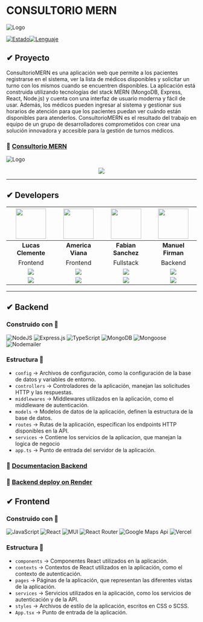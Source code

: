 # CONSULTORIO MERN
![Logo](https://media.discordapp.net/attachments/1088113388846071859/1090626722514345985/Logo_mern.png)

[![Estado](https://img.shields.io/badge/estado-en%20progreso-blue)](https://github.com/user/proyecto)[![Lenguaje](https://img.shields.io/badge/lenguaje-javascript-yellow)](https://github.com/user/proyecto)


## ✔ Proyecto
ConsultorioMERN es una aplicación web que permite a los pacientes registrarse en el sistema, ver la lista de médicos disponibles y solicitar un turno con los mismos cuando se encuentren disponibles. La aplicación está construida utilizando tecnologías del stack MERN (MongoDB, Express, React, Node.js) y cuenta con una interfaz de usuario moderna y fácil de usar. Además, los médicos pueden ingresar al sistema y gestionar sus horarios de atención para que los pacientes puedan ver cuándo están disponibles para atenderlos. ConsultorioMERN es el resultado del trabajo en equipo de un grupo de desarrolladores comprometidos con crear una solución innovadora y accesible para la gestión de turnos médicos.

### 🔗 <a href="https://consultoriomern.vercel.app/">Consultorio MERN</a>

![Logo](https://media.discordapp.net/attachments/1089874433637888030/1098988014845317120/Home.jpg?width=1152&height=484)

<p  align="center" ><a href="https://www.youtube.com/watch?v=-Ngdzem81a0" target="_blank" rel="noopener noreferrer"> <img src="https://img.shields.io/badge/Video Preview%20-%23FF0000.svg?&style=for-the-badge&logo=YouTube&logoColor=white"/></a></p>


<hr/>


## ✔ Developers
| <img src="https://avatars.githubusercontent.com/u/84654392?v=4" width=80> | <img src="https://ca.slack-edge.com/T02KS88FB0E-U04U8M2EVFW-42dbd7f76529-512" width=80> | <img src="https://ca.slack-edge.com/T02KS88FB0E-U04MEGXSAAJ-f87dd59680fa-512" width=80> | <img src="https://avatars.githubusercontent.com/u/92244840?v=4" width=80> |
|:-:|:-:|:-:|:-:|
| **Lucas Clemente** | **America Viana** | **Fabian Sanchez** | **Manuel Firman** |
| Frontend | Frontend | Fullstack | Backend |
| <a href="https://github.com/lucasclemente08"><img src="https://img.shields.io/badge/github-%23121011.svg?&style=for-the-badge&logo=github&logoColor=white"/></a> | <a href="https://github.com/amerikv220"><img src="https://img.shields.io/badge/github-%23121011.svg?&style=for-the-badge&logo=github&logoColor=white"/></a> | <a href="https://github.com/fabisanz-dev"><img src="https://img.shields.io/badge/github-%23121011.svg?&style=for-the-badge&logo=github&logoColor=white"/></a> | <a href="https://github.com/manuelfirman"><img src="https://img.shields.io/badge/github-%23121011.svg?&style=for-the-badge&logo=github&logoColor=white"/></a> |
| <a href="https://www.linkedin.com/in/lucas-clemente-front-end-developer/"><img src="https://img.shields.io/badge/linkedin%20-%230077B5.svg?&style=for-the-badge&logo=linkedin&logoColor=white"/></a> | <a href=""><img src="https://img.shields.io/badge/linkedin%20-%230077B5.svg?&style=for-the-badge&logo=linkedin&logoColor=white"/></a> | <a href="https://www.linkedin.com/in/fabian-sanchez-j/"><img src="https://img.shields.io/badge/linkedin%20-%230077B5.svg?&style=for-the-badge&logo=linkedin&logoColor=white"/></a> | <a href="https://www.linkedin.com/in/manuel-firman/"><img src="https://img.shields.io/badge/linkedin%20-%230077B5.svg?&style=for-the-badge&logo=linkedin&logoColor=white"/></a> |


<hr/>

## ✔ Backend
### Construido con 🧰
![NodeJS](https://img.shields.io/badge/Node.js-6DA55F?style=for-the-badge&logo=Node.js&logoColor=white) ![Express.js](https://img.shields.io/badge/Express.js-%23404d59.svg?style=for-the-badge&logo=Express&logoColor=%2361DAFB) ![TypeScript](https://img.shields.io/badge/TypeScript-blue.svg?style=for-the-badge&logo=TypeScript&logoColor=white) ![MongoDB](https://img.shields.io/badge/MongoDB-%234ea94b.svg?style=for-the-badge&logo=MongoDB&logoColor=white) ![Mongoose](https://img.shields.io/badge/Mongoose-%2320232a.svg?style=for-the-badge&logo=Mongoose&logoColor=%%2361DAFB) ![Nodemailer](https://img.shields.io/badge/Nodemailer-0F9DCE?style=for-the-badge&logo=Nodemailer&logoColor=fff)

### Estructura 🦴
- `config` -> Archivos de configuración, como la configuración de la base de datos y variables de entorno.
- `controllers` -> Controladores de la aplicación, manejan las solicitudes HTTP y las respuestas.
- `middlewares` -> Middlewares utilizados en la aplicación, como el middleware de autenticación.
- `models` -> Modelos de datos de la aplicación, definen la estructura de la base de datos.
- `routes` -> Rutas de la aplicación, especifican los endpoints HTTP disponibles en la API.
- `services` -> Contiene los servicios de la aplicacion, que manejan la logica de negocio
- `app.ts` -> Punto de entrada del servidor de la aplicación.

### 🔗 <a href="https://github.com/No-Country/C10-G42/blob/main/backend/README.md">Documentacion Backend</a>

### 🔗 <a href="https://consultoriomern.onrender.com/api">Backend deploy on Render</a>

## ✔ Frontend
### Construido con 🧰
![JavaScript](https://img.shields.io/badge/JavaScript-%23323330.svg?style=for-the-badge&logo=Javascript&logoColor=%23F7DF1E) ![React](https://img.shields.io/badge/React-149eca?style=for-the-badge&logo=react&logoColor=fff) ![MUI](https://img.shields.io/badge/MUI-007FFF?style=for-the-badge&logo=MUI&logoColor=fff) ![React Router](https://img.shields.io/badge/React_Router-000?style=for-the-badge&logo=reactrouter&logoColor=fff) ![Google Maps Api](https://img.shields.io/badge/Google_Maps_Api-DE4032?style=for-the-badge&logo=GoogleMaps&logoColor=fff) ![Vercel](https://img.shields.io/badge/vercel%20-%23000000.svg?&style=for-the-badge&logo=vercel&logoColor=white)

### Estructura 🦴

- `components` -> Componentes React utilizados en la aplicación.
- `contexts` -> Contextos de React utilizados en la aplicación, como el contexto de autenticación.
- `pages` -> Páginas de la aplicación, que representan las diferentes vistas de la aplicación.
- `services` -> Servicios utilizados en la aplicación, como los servicios de autenticación y de la API.
- `styles` -> Archivos de estilo de la aplicación, escritos en CSS o SCSS.
- `App.tsx` -> Punto de entrada de la aplicación.
